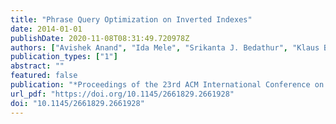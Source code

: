 ```yaml
---
title: "Phrase Query Optimization on Inverted Indexes"
date: 2014-01-01
publishDate: 2020-11-08T08:31:49.720978Z
authors: ["Avishek Anand", "Ida Mele", "Srikanta J. Bedathur", "Klaus Berberich"]
publication_types: ["1"]
abstract: ""
featured: false
publication: "*Proceedings of the 23rd ACM International Conference on Conference on Information and Knowledge Management, CIKM 2014, Shanghai, China, November 3-7, 2014*"
url_pdf: "https://doi.org/10.1145/2661829.2661928"
doi: "10.1145/2661829.2661928"
---
```


